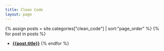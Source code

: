 ```yaml
---
title: Clean Code
layout: page
---
```


{% assign posts = site.categories["clean_code"] | sort:"page_order" %}
{% for post in posts %}
- [**{{post.title}}**]({{post.url}})
{% endfor %}
